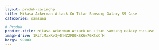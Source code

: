 ```yaml
---
layout: produk-casinghp
title: Mikasa Ackerman Attack On Titan Samsung Galaxy S9 Case
categories: samsung

# Produk
product-title: Mikasa Ackerman Attack On Titan Samsung Galaxy S9 Case
image-drive: 1RifzMxxRv3y4hNZ2PU0kSK6w70XtsCfH
harga: 90000
---
```

